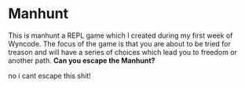 # **Manhunt**
This is manhunt a REPL game which I created during my first week of Wyncode. The focus of the game is that you are 
about to be tried for treason and will have a series of choices which lead you to freedom or another path. **Can you escape the Manhunt?**

no i cant escape this shit!
